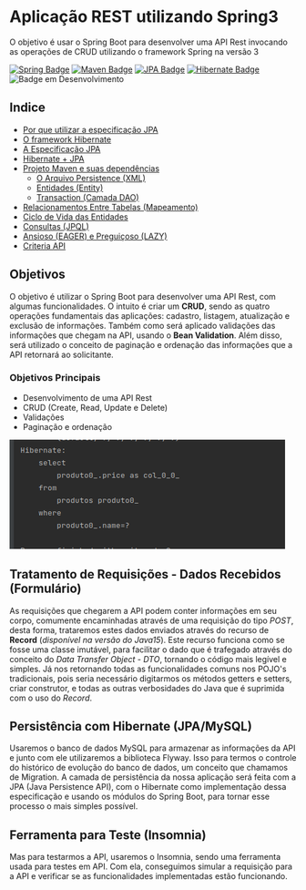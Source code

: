 # Aplicação REST utilizando Spring3
O objetivo é usar o Spring Boot para desenvolver uma API Rest invocando as operações de CRUD utilizando o framework Spring na versão 3

[![Spring Badge](https://img.shields.io/badge/-Spring-greenlight?style=flat-square&logo=Spring&logoColor=white&link=https://maven.apache.org/)](https://spring.io/)
[![Maven Badge](https://img.shields.io/badge/-Maven-black?style=flat-square&logo=Apache-Maven&logoColor=white&link=https://maven.apache.org/)](https://maven.apache.org/)
[![JPA Badge](https://img.shields.io/badge/-JPA-blue?style=flat-square&logo=GitHub&logoColor=white&link=https://docs.jboss.org/author/display/AS71/JPA%20Reference%20Guide.html)](https://docs.jboss.org/author/display/AS71/JPA%20Reference%20Guide.html)
[![Hibernate Badge](https://img.shields.io/badge/-Hibernate-green?style=flat-square&logo=Hibernate&logoColor=white&link=https://docs.jboss.org/hibernate/orm/current/quickstart/html_single/)](https://docs.jboss.org/hibernate/orm/current/quickstart/html_single/)
![Badge em Desenvolvimento](http://img.shields.io/static/v1?label=STATUS&message=EM%20DESENVOLVIMENTO&color=GREEN&style=for-the-badge)

## Indice

*   [Por que utilizar a especificação JPA](#por-que-utilizar-a-especificação-jpa)
*   [O framework Hibernate](#o-framework-hibernate)
*   [A Especificação JPA](#a-especificação-jpa)
*   [Hibernate + JPA](#hibernate--jpa)
*   [Projeto Maven e suas dependências](#projeto-maven-e-suas-dependências)
    *   [O Arquivo Persistence (XML)](#o-arquivo-persistence-xml)
    *   [Entidades (Entity)](#entidades-entity)
    *   [Transaction (Camada DAO)](#transaction-camada-dao)
*   [Relacionamentos Entre Tabelas (Mapeamento)](#relacionamentos-entre-tabelas-mapeamento)
*   [Ciclo de Vida das Entidades](#ciclo-de-vida-das-entidades)
*   [Consultas (JPQL)](#consultas-jpql)
*   [Ansioso (EAGER) e Preguiçoso (LAZY)](#ansioso-eager-e-preguiçoso-lazy)
*   [Criteria API](#criteria-api)


## Objetivos
O objetivo é utilizar o Spring Boot para desenvolver uma API Rest, com algumas funcionalidades. O intuito é criar um **CRUD**, sendo as quatro operações fundamentais das aplicações: cadastro, listagem, atualização e exclusão de informações. Também como será aplicado validações das informações que chegam na API, usando o **Bean Validation**. Além disso, será utilizado o conceito de paginação e ordenação das informações que a API retornará ao solicitante.

### Objetivos Principais
*	Desenvolvimento de uma API Rest
*	CRUD (Create, Read, Update e Delete)
*	Validações
*	Paginação e ordenação




![Buscar Por Nome](https://github.com/willdkdevj/jpa_hibernate/blob/master/assets/buscarPrecoPorNome.png)


## Tratamento de Requisições - Dados Recebidos (Formulário)
As requisições que chegarem a API podem conter informações em seu corpo, comumente encaminhadas através de uma requisição do tipo *POST*, desta forma, trataremos estes dados enviados através do recurso de **Record** (*disponível na versão do Java15*). Este recurso funciona como se fosse uma classe imutável, para facilitar o dado que é trafegado através do conceito do *Data Transfer Object - DTO*, tornando o código mais legível e simples. Já nos retornando todas as funcionalidades comuns nos POJO's tradicionais, pois seria necessário digitarmos os métodos getters e setters, criar construtor, e todas as outras verbosidades do Java que é suprimida com o uso do *Record*.

## Persistência com Hibernate (JPA/MySQL)
Usaremos o banco de dados MySQL para armazenar as informações da API e junto com ele utilizaremos a biblioteca Flyway. Isso para termos o controle do histórico de evolução do banco de dados, um conceito que chamamos de Migration.
A camada de persistência da nossa aplicação será feita com a JPA (Java Persistence API), com o Hibernate como implementação dessa especificação e usando os módulos do Spring Boot, para tornar esse processo o mais simples possível.



## Ferramenta para Teste (Insomnia)
Mas para testarmos a API, usaremos o Insomnia, sendo uma ferramenta usada para testes em API. Com ela, conseguimos simular a requisição para a API e verificar se as funcionalidades implementadas estão funcionando.
